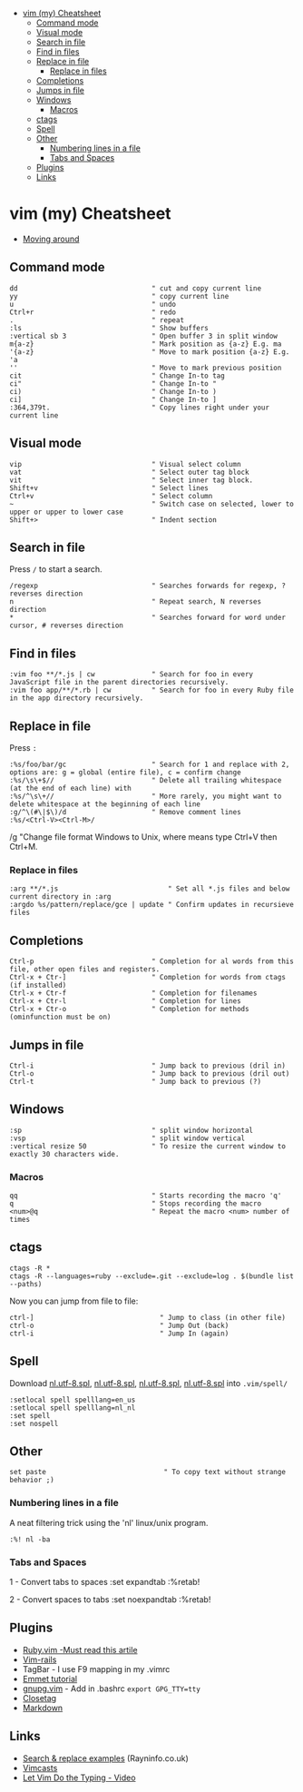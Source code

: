 - [vim (my) Cheatsheet](#vim-my-cheatsheet)
  * [Command mode](#command-mode)
  * [Visual mode](#visual-mode)
  * [Search in file](#search-in-file)
  * [Find in files](#find-in-files)
  * [Replace in file](#replace-in-file)
    + [Replace in files](#replace-in-files)
  * [Completions](#completions)
  * [Jumps in file](#jumps-in-file)
  * [Windows](#windows)
    + [Macros](#macros)
  * [ctags](#ctags)
  * [Spell](#spell)
  * [Other](#other)
    + [Numbering lines in a file](#numbering-lines-in-a-file)
    + [Tabs and Spaces](#tabs-and-spaces)
  * [Plugins](#plugins)
  * [Links](#links)

<!-- END TOC -->

# vim (my) Cheatsheet

* [Moving around](http://vim.wikia.com/wiki/Moving_around)

## Command mode

    dd                                 " cut and copy current line
    yy                                 " copy current line
    u                                  " undo
    Ctrl+r                             " redo
    .                                  " repeat
    :ls                                " Show buffers
    :vertical sb 3                     " Open buffer 3 in split window
    m{a-z}                             " Mark position as {a-z} E.g. ma
    '{a-z}                             " Move to mark position {a-z} E.g. 'a
    ''                                 " Move to mark previous position
    cit                                " Change In-to tag
    ci"                                " Change In-to "
    ci)                                " Change In-to )
    ci]                                " Change In-to ]
    :364,379t.                         " Copy lines right under your current line

## Visual mode

    vip                                " Visual select column
    vat                                " Select outer tag block
    vit                                " Select inner tag block.
    Shift+v                            " Select lines
    Ctrl+v                             " Select column
    ~                                  " Switch case on selected, lower to upper or upper to lower case
    Shift+>                            " Indent section

## Search in file

Press `/` to start a search.

    /regexp                            " Searches forwards for regexp, ? reverses direction
    n                                  " Repeat search, N reverses direction
    *                                  " Searches forward for word under cursor, # reverses direction

## Find in files

    :vim foo **/*.js | cw              " Search for foo in every JavaScript file in the parent directories recursively.
    :vim foo app/**/*.rb | cw          " Search for foo in every Ruby file in the app directory recursively.

## Replace in file

Press `:`

    :%s/foo/bar/gc                     " Search for 1 and replace with 2, options are: g = global (entire file), c = confirm change
    :%s/\s\+$//                        " Delete all trailing whitespace (at the end of each line) with
    :%s/^\s\+//                        " More rarely, you might want to delete whitespace at the beginning of each line
    :g/^\(#\|$\)/d                     " Remove comment lines
    :%s/<Ctrl-V><Ctrl-M>//g          "Change file format Windows to Unix, where <Ctrl-V><Ctrl-M> means type Ctrl+V then Ctrl+M.

### Replace in files

    :arg **/*.js                           " Set all *.js files and below current directory in :arg
    :argdo %s/pattern/replace/gce | update " Confirm updates in recursieve files

## Completions

    Ctrl-p                             " Completion for al words from this file, other open files and registers.
    Ctrl-x + Ctr-]                     " Completion for words from ctags (if installed)
    Ctrl-x + Ctr-f                     " Completion for filenames
    Ctrl-x + Ctr-l                     " Completion for lines
    Ctrl-x + Ctr-o                     " Completion for methods (ominfunction must be on)

## Jumps in file

    Ctrl-i                             " Jump back to previous (dril in)
    Ctrl-o                             " Jump back to previous (dril out)
    Ctrl-t                             " Jump back to previous (?)

## Windows

    :sp                                " split window horizontal
    :vsp                               " split window vertical
    :vertical resize 50                " To resize the current window to exactly 30 characters wide.

### Macros

    qq                                 " Starts recording the macro 'q'
    q                                  " Stops recording the macro
    <num>@q                            " Repeat the macro <num> number of times

## ctags

    ctags -R *
    ctags -R --languages=ruby --exclude=.git --exclude=log . $(bundle list --paths)

Now you can jump from file to file:

    ctrl-]                               " Jump to class (in other file)
    ctrl-o                               " Jump Out (back)
    ctrl-i                               " Jump In (again)

## Spell

Download
[nl.utf-8.spl](ftp://ftp.vim.org/pub/vim/runtime/spell/nl.utf-8.spl),
[nl.utf-8.spl](ftp://ftp.vim.org/pub/vim/runtime/spell/nl.utf-8.sug),
[nl.utf-8.spl](ftp://ftp.vim.org/pub/vim/runtime/spell/nl.latin1.spl),
[nl.utf-8.spl](ftp://ftp.vim.org/pub/vim/runtime/spell/nl.latin1.sug) into `.vim/spell/`

    :setlocal spell spelllang=en_us
    :setlocal spell spelllang=nl_nl
    :set spell
    :set nospell

## Other

    set paste                             " To copy text without strange behavior ;)

### Numbering lines in a file
A neat filtering trick using the 'nl' linux/unix program.

    :%! nl -ba

### Tabs and Spaces

1 - Convert tabs to spaces
    :set expandtab
    :%retab!

2 - Convert spaces to tabs
    :set noexpandtab
    :%retab!

## Plugins

* [Ruby.vim -Must read this artile](http://biodegradablegeek.com/2007/12/using-vim-as-a-complete-ruby-on-rails-ide/)
* [Vim-rails](https://github.com/tpope/vim-rails)
* TagBar  - I use F9 mapping in my .vimrc
* [Emmet tutorial](https://raw.githubusercontent.com/mattn/emmet-vim/master/TUTORIAL)
* [gnupg.vim](http://www.vim.org/scripts/script.php?script_id=661) - Add in  .bashrc `export GPG_TTY=tty`
* [Closetag](https://github.com/alvan/vim-closetag)
* [Markdown](https://github.com/JamshedVesuna/vim-markdown-preview)

## Links

* [Search & replace examples](http://rayninfo.co.uk/vimtips.html) (Rayninfo.co.uk)
* [Vimcasts](http://vimcasts.org/)
* [Let Vim Do the Typing - Video](https://www.youtube.com/watch?v=3TX3kV3TICU)
